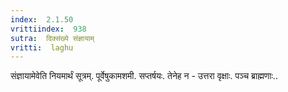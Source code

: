 ```yaml
---
index:  2.1.50
vrittiindex:  938
sutra:  दिक्संख्ये संज्ञायाम्
vritti:  laghu 
---
```


संज्ञायामेवेति नियमार्थं सूत्रम्. पूर्वेषुकामशमी. सप्तर्षयः. तेनेह न - उत्तरा वृक्षाः. पञ्च ब्राह्मणाः..

